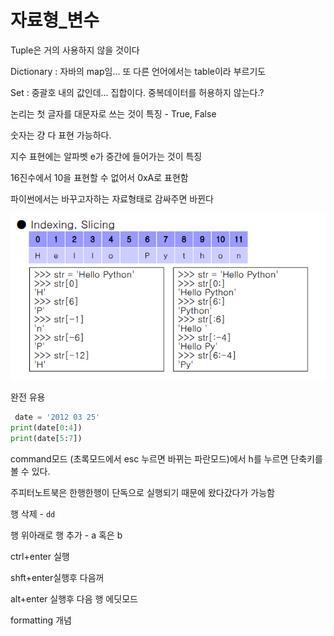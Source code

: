 # 자료형_변수



Tuple은 거의 사용하지 않을 것이다

Dictionary : 자바의 map임... 또 다른 언어에서는 table이라 부르기도

Set : 중괄호 내의 값인데... 집합이다. 중복데이터를 허용하지 않는다.? 

논리는 첫 글자를 대문자로 쓰는 것이 특징 - True, False



숫자는 걍 다 표현 가능하다. 

지수 표현에는 알파벳 e가 중간에 들어가는 것이 특징

16진수에서 10을 표현할 수 없어서 0xA로 표현함



파이썬에서는 바꾸고자하는 자료형태로 감싸주면 바뀐다

![image-20200110111427760](python01자료형_변수.assets/image-20200110111427760.png)

완전 유용

```python
 date = '2012 03 25'
print(date[0:4])
print(date[5:7])
```



command모드 (초록모드에서 esc 누르면 바뀌는 파란모드)에서 h를 누르면 단축키를 볼 수 있다.



주피터노트북은 한행한행이 단독으로 실행되기 때문에 왔다갔다가 가능함

행 삭제 - `dd`

행 위아래로 행 추가 - a 혹은 b



ctrl+enter 실행

shft+enter실행후 다음꺼

alt+enter 실행후 다음 행 에딧모드



formatting 개념

